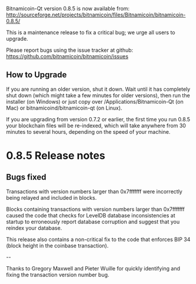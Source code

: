Bitnamicoin-Qt version 0.8.5 is now available from:
  http://sourceforge.net/projects/bitnamicoin/files/Bitnamicoin/bitnamicoin-0.8.5/

This is a maintenance release to fix a critical bug;
we urge all users to upgrade.

Please report bugs using the issue tracker at github:
  https://github.com/bitnamicoin/bitnamicoin/issues


How to Upgrade
--------------

If you are running an older version, shut it down. Wait
until it has completely shut down (which might take a few minutes for older
versions), then run the installer (on Windows) or just copy over
/Applications/Bitnamicoin-Qt (on Mac) or bitnamicoind/bitnamicoin-qt (on Linux).

If you are upgrading from version 0.7.2 or earlier, the first time you
run 0.8.5 your blockchain files will be re-indexed, which will take
anywhere from 30 minutes to several hours, depending on the speed of
your machine.

0.8.5 Release notes
===================

Bugs fixed
----------

Transactions with version numbers larger than 0x7fffffff were
incorrectly being relayed and included in blocks.

Blocks containing transactions with version numbers larger
than 0x7fffffff caused the code that checks for LevelDB database
inconsistencies at startup to erroneously report database
corruption and suggest that you reindex your database.

This release also contains a non-critical fix to the code that
enforces BIP 34 (block height in the coinbase transaction).

--

Thanks to Gregory Maxwell and Pieter Wuille for quickly
identifying and fixing the transaction version number bug.
